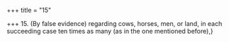 +++
title = "15"

+++
15. (By false evidence) regarding cows, horses, men, or land, in each succeeding case ten times as many (as in the one mentioned before),}
